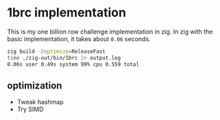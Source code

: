 # 1brc implementation

This is my one billion row challenge implementation in zig.
In zig with the basic implementation, it takes about `0.06` seconds. 

```bash
zig build -Doptimize=ReleaseFast
time ./zig-out/bin/1brc 2> output.log 
0.06s user 0.49s system 99% cpu 0.559 total
```

## optimization

- Tweak hashmap
- Try SIMD

